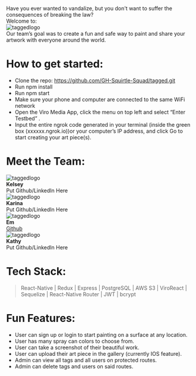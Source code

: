 # <tagged />
Have you ever wanted to vandalize, but you don't want to suffer the consequences of breaking the law? <br/>
Welcome to:<br/>
![taggedlogo](http://www.image.farm/images/2021/05/21/67817dae9509bba785244e2b9f3225c0.png)<br/>
Our team’s goal was to create a fun and safe way to paint and share your artwork with everyone around the world. <br/>
# How to get started: <br/>
* Clone the repo: https://github.com/GH-Squirtle-Squad/tagged.git
* Run npm install
* Run npm start
* Make sure your phone and computer are connected to the same WiFi network
* Open the Viro Media App, click the menu on top left and select “Enter Testbed” .
* Input the entire ngrok code generated in your terminal (inside the green box (xxxxxx.ngrok.io))or your computer’s IP address, and click Go to start creating your art piece(s). <br/>
# Meet the Team: <br/>
![taggedlogo](http://www.image.farm/images/2021/05/21/7a07a2123719f96c750282b18140d183.png) <br/> **Kelsey** <br/> Put Github/LinkedIn Here <br/>
![taggedlogo](http://www.image.farm/images/2021/05/21/a71c47c74133cdd1b62d437ab928ad0a.png) <br/> **Karina** <br/> Put Github/LinkedIn Here <br/>
![taggedlogo](http://www.image.farm/images/2021/05/21/33c36d0a4d97376356785b6699a430c9.png) <br/> **Em** <br/>[Github](http://www.github.com/vinejars "Github")  <br/>
![taggedlogo](http://www.image.farm/images/2021/05/21/291325d25d312cd54f320b056648a45d.png) <br/> **Kathy** <br/> Put Github/LinkedIn Here <br/>
>
# Tech Stack:  <br/>
> React-Native | Redux | Express | PostgreSQL | AWS S3 | ViroReact | Sequelize | React-Native Router | JWT | bcrypt <br/>
# Fun Features: <br/>
* User can sign up or login to start painting on a surface at any location. 
* User has many spray can colors to choose from.
* User can take a screenshot of their beautiful work. 
* User can upload their art piece in the gallery (currently IOS feature).
* Admin can view all tags and all users on protected routes.
* Admin can delete tags and users on said routes.
